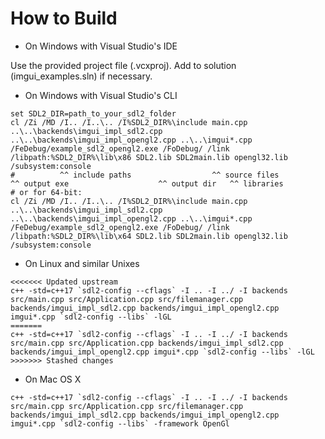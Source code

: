 # How to Build

-   On Windows with Visual Studio's IDE

Use the provided project file (.vcxproj). Add to solution (imgui_examples.sln) if necessary.

-   On Windows with Visual Studio's CLI

```
set SDL2_DIR=path_to_your_sdl2_folder
cl /Zi /MD /I.. /I..\.. /I%SDL2_DIR%\include main.cpp ..\..\backends\imgui_impl_sdl2.cpp ..\..\backends\imgui_impl_opengl2.cpp ..\..\imgui*.cpp /FeDebug/example_sdl2_opengl2.exe /FoDebug/ /link /libpath:%SDL2_DIR%\lib\x86 SDL2.lib SDL2main.lib opengl32.lib /subsystem:console
#          ^^ include paths                  ^^ source files                                                            ^^ output exe                    ^^ output dir   ^^ libraries
# or for 64-bit:
cl /Zi /MD /I.. /I..\.. /I%SDL2_DIR%\include main.cpp ..\..\backends\imgui_impl_sdl2.cpp ..\..\backends\imgui_impl_opengl2.cpp ..\..\imgui*.cpp /FeDebug/example_sdl2_opengl2.exe /FoDebug/ /link /libpath:%SDL2_DIR%\lib\x64 SDL2.lib SDL2main.lib opengl32.lib /subsystem:console
```

-   On Linux and similar Unixes

```
<<<<<<< Updated upstream
c++ -std=c++17 `sdl2-config --cflags` -I .. -I ../ -I backends src/main.cpp src/Application.cpp src/filemanager.cpp backends/imgui_impl_sdl2.cpp backends/imgui_impl_opengl2.cpp imgui*.cpp `sdl2-config --libs` -lGL
=======
c++ -std=c++17 `sdl2-config --cflags` -I .. -I ../ -I backends src/main.cpp src/Application.cpp backends/imgui_impl_sdl2.cpp backends/imgui_impl_opengl2.cpp imgui*.cpp `sdl2-config --libs` -lGL
>>>>>>> Stashed changes
```

-   On Mac OS X

```
c++ -std=c++17 `sdl2-config --cflags` -I .. -I ../ -I backends src/main.cpp src/Application.cpp src/filemanager.cpp backends/imgui_impl_sdl2.cpp backends/imgui_impl_opengl2.cpp imgui*.cpp `sdl2-config --libs` -framework OpenGl
```
